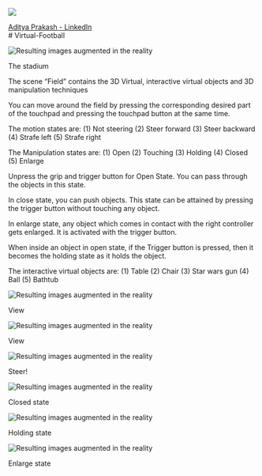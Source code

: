![](https://github.com/adityaiiitv/Virtual-Football/blob/master/Pictures/0a6d4a46-900d-4159-9335-01f7c7469f8e.png)
<div class="LI-profile-badge"  data-version="v1" data-size="medium" data-locale="en_US" data-type="vertical" data-theme="light" data-vanity="aditya-prakash-74039b14b"><a class="LI-simple-link" href='https://www.linkedin.com/in/aditya-prakash-74039b14b?trk=profile-badge'>Aditya Prakash - LinkedIn</a></div>
# Virtual-Football

![Resulting images augmented in the reality](https://github.com/adityaiiitv/Virtual-Football/blob/master/Pictures/Screenshot%20(63).png)

The stadium

The scene “Field” contains the 3D Virtual, interactive virtual objects and 3D manipulation techniques


You can move around the field by pressing the corresponding desired part of the touchpad and pressing the touchpad button at the same time.


The motion states are:
(1) Not steering
(2) Steer forward
(3) Steer backward
(4) Strafe left
(5) Strafe right

The Manipulation states are:
(1) Open
(2) Touching
(3) Holding
(4) Closed
(5) Enlarge

Unpress the grip and trigger button for Open State. You can pass through the objects in this state.

In close state, you can push objects. This state can be attained by pressing the trigger button without touching any object.

In enlarge state, any object which comes in contact with the right controller gets enlarged. It is activated with the trigger button.

When inside an object in open state, if the Trigger button is pressed, then it becomes the holding state as it holds the object.

The interactive virtual objects are:
(1) Table
(2) Chair
(3) Star wars gun
(4) Ball
(5) Bathtub

![Resulting images augmented in the reality](https://github.com/adityaiiitv/Virtual-Football/blob/master/Pictures/Screenshot%20(57).png)

View


![Resulting images augmented in the reality](https://github.com/adityaiiitv/Virtual-Football/blob/master/Pictures/Screenshot%20(56).png)

View


![Resulting images augmented in the reality](https://github.com/adityaiiitv/Virtual-Football/blob/master/Pictures/Screenshot%20(58).png)

Steer!



![Resulting images augmented in the reality](https://github.com/adityaiiitv/Virtual-Football/blob/master/Pictures/Screenshot%20(59).png)

Closed state



![Resulting images augmented in the reality](https://github.com/adityaiiitv/Virtual-Football/blob/master/Pictures/Screenshot%20(60).png)

Holding state

![Resulting images augmented in the reality](https://github.com/adityaiiitv/Virtual-Football/blob/master/Pictures/Screenshot%20(62).png)

Enlarge state
